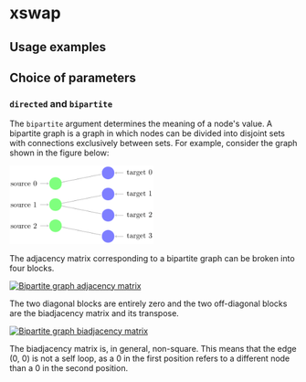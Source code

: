 # xswap

## Usage examples

## Choice of parameters

### `directed` and `bipartite`

The `bipartite` argument determines the meaning of a node's value.
A bipartite graph is a graph in which nodes can be divided into disjoint sets with connections exclusively between sets.
For example, consider the graph shown in the figure below:

<a href="#"><img src="docs/img/bipartite_graph.png" alt="Image of bipartite graph" width="50%"></a>

The adjacency matrix corresponding to a bipartite graph can be broken into four blocks.

<a href="#"><img src="https://latex.codecogs.com/gif.latex?A&=\begin{bmatrix}0&B\\B^T&0\end{bmatrix}" title="Bipartite graph adjacency matrix" /></a>

The two diagonal blocks are entirely zero and the two off-diagonal blocks are the biadjacency matrix and its transpose.

<a href="#"><img src="https://latex.codecogs.com/gif.latex?B&=\begin{bmatrix}1&0&0&0\\0&1&1&0\\0&0&0&1\end{bmatrix}" title="Bipartite graph biadjacency matrix" /></a>

The biadjacency matrix is, in general, non-square.
This means that the edge (0, 0) is not a self loop, as a 0 in the first position refers to a different node than a 0 in the second position.
